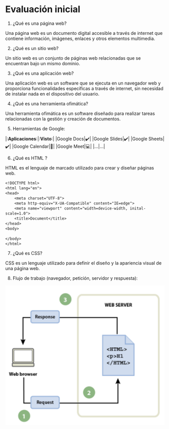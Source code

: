 # Evaluación inicial

1. ¿Qué es una página web?

Una página web es un documento digital accesible a través de internet que contiene información, imágenes, enlaces y otros elementos multimedia.

2. ¿Qué es un sitio web?

Un sitio web es un conjunto de páginas web relacionadas que se encuentran bajo un mismo dominio.

3. ¿Qué es una aplicación web?

Una aplicación web es un software que se ejecuta en un navegador web y proporciona funcionalidades específicas a través de internet, sin necesidad de instalar nada en el dispositivo del usuario.

4. ¿Qué es una herramienta ofimática?

Una herramienta ofimática es un software diseñado para realizar tareas relacionadas con la gestión y creación de documentos.

5. Herramientas de Google:

|:**Aplicaciones**:|:**Visto**:|
|Google Docs|✔️|
|Google Slides|✔️|
|Google Sheets|✔️|
|Google Calendar|📅|
|Google Meet|💻|
|...|...|

6. ¿Qué es HTML ?

HTML es el lenguaje de marcado utilizado para crear y diseñar páginas web.

```
<!DOCTYPE html>
<html lang="en">
<head>
    <meta charset="UTF-8">
    <meta http-equiv="X-UA-Compatible" content="IE=edge">
    <meta name="viewport" content="width=device-width, inital-scale=1.0">
    <title>Document</title>
</head>
<body>
    
</body>
</html>
```

7. ¿Qué es CSS?

CSS es un lenguaje utilizado para definir el diseño y la apariencia visual de una página web.

8. Flujo de trabajo (navegador, petición, servidor y respuesta):

![Esto es una imagen](https://raw.githubusercontent.com/polettex/ASIX1M4UF1_A2/main/imagen.png "Enlace de la imagen")